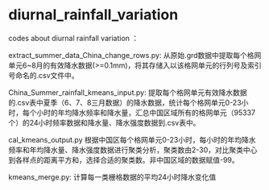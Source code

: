 # diurnal_rainfall_variation
codes about diurnal rainfall variation ：

extract_summer_data_China_change_rows.py:
从原始.grd数据中提取每个格网单元6~8月的有效降水数据(>=0.1mm)，将其存储入以该格网单元的行列号及索引号命名的.csv文件中。

China_Summer_rainfall_kmeans_input.py:
提取每个格网单元有效降水数据的.csv表中夏季（6、7、8三月数据）的降水数据，统计每个格网单元0-23小时，每个小时的年均降水频率和降水量，汇总中国区域所有的格网单元（95337个）的24小时频率数据和降水量、降水强度数据到.csv表中。

cal_kmeans_output.py
根据中国区每个格网单元0-23小时，每小时的年均降水频率和年均降水量、降水强度数据进行聚类分析，聚类数由2-30，对比聚类中心到各样点的距离平方和，选择合适的聚类数。非中国区域的数据赋值-99。

kmeans_merge.py:
计算每一类栅格数据的平均24小时降水变化值
